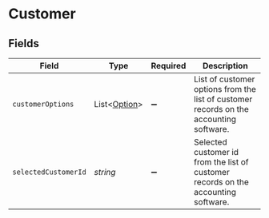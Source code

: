 # Customer


## Fields

| Field                                                                                  | Type                                                                                   | Required                                                                               | Description                                                                            |
| -------------------------------------------------------------------------------------- | -------------------------------------------------------------------------------------- | -------------------------------------------------------------------------------------- | -------------------------------------------------------------------------------------- |
| `customerOptions`                                                                      | List<[Option](../../models/shared/Option.md)>                                          | :heavy_minus_sign:                                                                     | List of customer options from the list of customer records on the accounting software. |
| `selectedCustomerId`                                                                   | *string*                                                                               | :heavy_minus_sign:                                                                     | Selected customer id from the list of customer records on the accounting software.     |